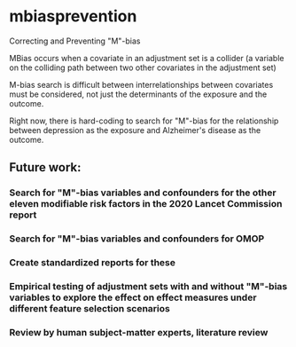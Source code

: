 # mbiasprevention
Correcting and Preventing "M"-bias

MBias occurs when a covariate in an adjustment set is a collider (a variable on the colliding path between two other covariates in the adjustment set)

M-bias search is difficult between interrelationships between covariates must be considered, not just the determinants of the exposure and the outcome. 

Right now, there is hard-coding to search for "M"-bias for the relationship between depression as the exposure and Alzheimer's disease as the outcome. 

## Future work: 
### Search for "M"-bias variables and confounders for the other eleven modifiable risk factors in the 2020 Lancet Commission report
### Search for "M"-bias variables and confounders for OMOP
### Create standardized reports for these
### Empirical testing of adjustment sets with and without "M"-bias variables to explore the effect on effect measures under different feature selection scenarios
### Review by human subject-matter experts, literature review

